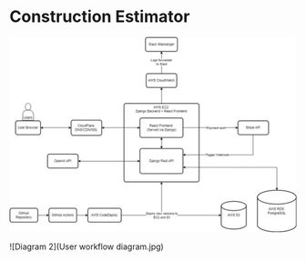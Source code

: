 # Construction Estimator

![System Design Diagram](SystemDesign.jpg)

![Diagram 2](User workflow diagram.jpg)
